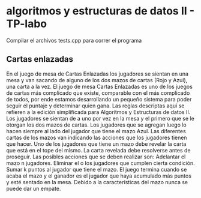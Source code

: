 # algoritmos y estructuras de datos II - TP-labo
Compilar el archivos tests.cpp para correr el programa

## Cartas enlazadas

En el juego de mesa de Cartas Enlazadas los jugadores se sientan en una mesa y van sacando de alguno de
los dos mazos de cartas (Rojo y Azul), una carta a la vez. El juego de mesa Cartas Enlazadas es uno de los
juegos de cartas más complicado que existe, comparable con el más complicado de todos, por ende estamos
desarrollando un pequeño sistema para poder seguir el puntaje y determinar quien gana. Las reglas descriptas
aquí se refieren a la edición simplificada para Algoritmos y Estructuras de datos II.
Los jugadores se sientan de a uno por vez en la mesa y el primero que se le otorgan los dos mazos de cartas.
Los jugadores que se agregan luego lo hacen siempre al lado del jugador que tiene el mazo Azul. Las diferentes
cartas de los mazos van indicando las acciones que los jugadores tienen que hacer.
Uno de los jugadores que tiene un mazo debe revelar la carta que está en el tope del mismo. La carta revelada
debe resolverse antes de proseguir. Las posibles acciones que se deben realizar son:
Adelantar el mazo n jugadores.
Eliminar el o los jugadores que cumplen cierta condición.
Sumar k puntos al jugador que tiene el mazo.
El juego termina cuando se acaba el mazo y el ganador es el jugador que haya acumulado más puntos y esté
sentado en la mesa. Debido a la características del mazo nunca se puede dar un empate.
